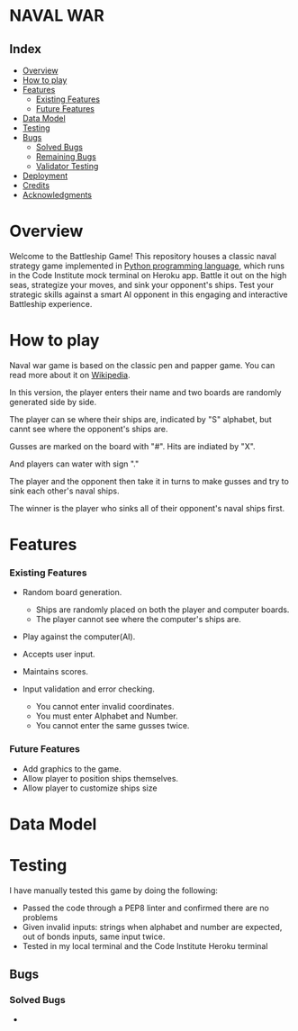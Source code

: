 # NAVAL WAR

## Index
+ [Overview](#overview "Overview")
+ [How to play](#how-to-play "How to play")
+ [Features](#features "Features")
  + [Existing Features](#existing-features "Existing Features")
  + [Future Features](#fture-features "Future Features")
+ [Data Model](#data-model "Data Model")
+ [Testing](#testing "Testing")
+ [Bugs](#bugs "Bugs")
  + [Solved Bugs](#solved-bugs "Solved Bugs")
  + [Remaining Bugs](#remaining-bugs "Remaining Bugs")
  + [Validator Testing](#validator-testing "Validator Testing")
+ [Deployment](#deployment "Deployment")
+ [Credits](#credits "Credits")
+ [Acknowledgments](#acknowledgments "Acknowledgments")

# Overview
Welcome to the Battleship Game! This repository houses a classic naval strategy game implemented in [Python programming language](https://github.com/Kamal-Kohli/naval-war-pp3/blob/main/run.py), which runs in the Code Institute mock terminal on Heroku app. Battle it out on the high seas, strategize your moves, and sink your opponent's ships. Test your strategic skills against a smart AI opponent in this engaging and interactive Battleship experience.

# How to play
Naval war game is based on the classic pen and papper game. You can read more about it on [Wikipedia](https://en.wikipedia.org/wiki/Battleship_(game)).

In this version, the player enters their name and two boards are randomly generated side by side.

The player can se where their ships are, indicated by "S" alphabet, but cannt see where the opponent's ships are.

Gusses are marked on the board with "#". Hits are indiated by "X".

And players can water with sign "."

The player and the opponent then take it in turns to make gusses and try to sink each other's naval ships.

The winner is the player who sinks all of their opponent's naval ships first.

# Features

### Existing Features
- Random board generation.
  - Ships are randomly placed on both the player and computer boards.
  - The player cannot see where the computer's ships are.

- Play against the computer(AI).
- Accepts user input.
- Maintains scores.

- Input validation and error checking.
  - You cannot enter invalid coordinates.
  - You must enter Alphabet and Number.
  - You cannot enter the same gusses twice.

### Future Features
- Add graphics to the game.
- Allow player to position ships themselves.
- Allow player to customize ships size

# Data Model
# Testing
I have manually tested this game by doing the following:
- Passed the code through a PEP8 linter and confirmed there are no problems
- Given invalid inputs: strings when alphabet and number are expected, out of bonds inputs, same input twice.
- Tested in my local terminal and the Code Institute Heroku terminal

## Bugs
### Solved Bugs
- 